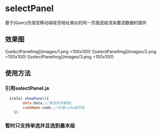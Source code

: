 # selectPanel
基于jQuery仿淘宝移动端收货地址类似的同一页面逐级渲染要选数据的插件
## 效果图
![selectPanelImg](images/1.png =100x100) ![selectPanelImg](images/2.png =100x100) ![selectPanelImg](images/3.png =100x100)
## 使用方法
### 引用selectPanel.js
```javascript
  $(ele).showPanel({
		data:data,//需渲染的数据，
		codeName:code,//存储code返回值
	})
```
### 暂时只支持单选并且选到最末级
